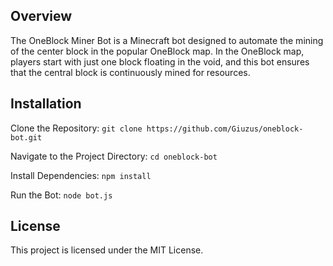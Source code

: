 
## Overview
The OneBlock Miner Bot is a Minecraft bot designed to automate the mining of the center block in the popular OneBlock map. In the OneBlock map, players start with just one block floating in the void, and this bot ensures that the central block is continuously mined for resources.

## Installation
Clone the Repository:
`git clone https://github.com/Giuzus/oneblock-bot.git`

Navigate to the Project Directory:
`cd oneblock-bot`

Install Dependencies:
`npm install`

Run the Bot:
`node bot.js`

## License
This project is licensed under the MIT License.
